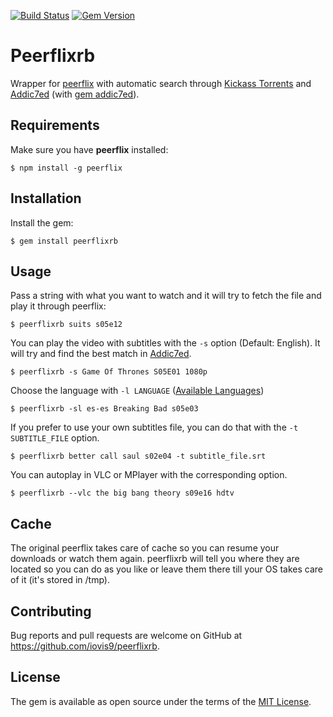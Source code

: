[![Build Status](https://travis-ci.org/iovis9/peerflixrb.svg?branch=master)](https://travis-ci.org/iovis9/peerflixrb) [![Gem Version](https://badge.fury.io/rb/peerflixrb.svg)](https://badge.fury.io/rb/peerflixrb)

# Peerflixrb

Wrapper for [peerflix](https://github.com/mafintosh/peerflix) with automatic search through [Kickass Torrents](kat.cr) and [Addic7ed](http://www.addic7ed.com/) (with [gem addic7ed](https://github.com/michaelbaudino/addic7ed-ruby)).


## Requirements

Make sure you have **peerflix** installed:

    $ npm install -g peerflix


## Installation
Install the gem:

    $ gem install peerflixrb


## Usage

Pass a string with what you want to watch and it will try to fetch the file and play it through peerflix:

    $ peerflixrb suits s05e12

You can play the video with subtitles with the ```-s``` option (Default: English). It will try and find the best match in [Addic7ed](http://www.addic7ed.com/).

    $ peerflixrb -s Game Of Thrones S05E01 1080p

Choose the language with ```-l LANGUAGE``` ([Available Languages](https://github.com/michaelbaudino/addic7ed-ruby/blob/master/lib/addic7ed/common.rb))

    $ peerflixrb -sl es-es Breaking Bad s05e03

If you prefer to use your own subtitles file, you can do that with the ```-t SUBTITLE_FILE``` option.

    $ peerflixrb better call saul s02e04 -t subtitle_file.srt

You can autoplay in VLC or MPlayer with the corresponding option.

    $ peerflixrb --vlc the big bang theory s09e16 hdtv


## Cache

The original peerflix takes care of cache so you can resume your downloads or watch them again.
peerflixrb will tell you where they are located so you can do as you like or leave them there till your OS takes care of it (it's stored in /tmp).

## Contributing

Bug reports and pull requests are welcome on GitHub at https://github.com/iovis9/peerflixrb.


## License

The gem is available as open source under the terms of the [MIT License](http://opensource.org/licenses/MIT).
